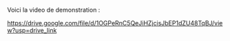 

Voici la video de demonstration :

https://drive.google.com/file/d/1OGPeRnC5QeJiHZjcisJbEP1dZU48TqBJ/view?usp=drive_link
